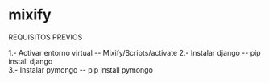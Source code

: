 # mixify

REQUISITOS PREVIOS

1.- Activar entorno virtual  -- Mixify/Scripts/activate
2.- Instalar django          -- pip install django   
3.- Instalar pymongo         -- pip install pymongo